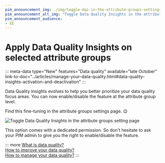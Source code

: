 ```yaml
---
pim_announcement_img: ./img/toggle-dqi-in-the-attribute-groups-settings.png
pim_announcement_alt_img: "Toggle Data Quality Insights in the attribute groups setting page"
pim_announcement_audience:
- EE
---
```


# Apply Data Quality Insights on selected attribute groups
::: meta-data type="New" features="Data quality" available="late October" link-to-doc="../articles/manage-your-data-quality.html#data-quality-insights-activation-and-deactivation"
:::

Data Quality Insights evolves to help you better prioritize your data quality focus areas. You can now enable/disable the feature at the attribute group level.

Find this fine-tuning in the attribute groups settings page. 😉

![Toggle Data Quality Insights in the attribute groups setting page](../img/toggle-dqi-in-the-attribute-groups-settings.png)

This option comes with a dedicated permission. So don't hesitate to ask your PIM admin to give you the right to enable/disable the feature.

::: more
[What is data quality?](../articles/understand-data-quality.html)  
[How to improve your data quality?](../articles/improve-data-quality.html)  
[How to manage your data quality?](../articles/manage-your-data-quality.html)
:::
